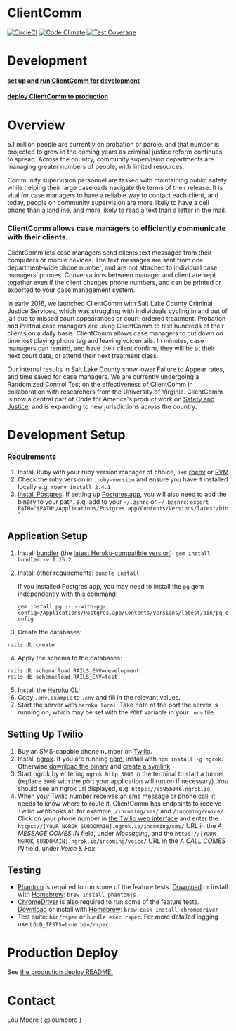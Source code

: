# ClientComm

[![CircleCI](https://circleci.com/gh/codeforamerica/clientcomm-rails.svg?style=svg)](https://circleci.com/gh/codeforamerica/clientcomm-rails)
[![Code Climate](https://codeclimate.com/github/codeforamerica/clientcomm-rails/badges/gpa.svg)](https://codeclimate.com/github/codeforamerica/clientcomm-rails)
[![Test Coverage](https://codeclimate.com/github/codeforamerica/clientcomm-rails/badges/coverage.svg)](https://codeclimate.com/github/codeforamerica/clientcomm-rails/coverage)

# Development

#### [set up and run ClientComm for development](#development-setup)

#### [deploy ClientComm to production](deploy/terraform/README.md)

# Overview

5.1 million people are currently on probation or parole, and that number is projected to grow in the
coming years as criminal justice reform continues to spread. Across the country, community supervision
departments are managing greater numbers of people, with limited resources.  

Community supervision personnel are tasked with maintaining public safety while helping their large
caseloads navigate the terms of their release. It is vital for case managers to have a reliable way
to contact each client, and today, people on community supervision are more likely to have a cell
phone than a landline, and more likely to read a text than a letter in the mail. 

### ClientComm allows case managers to efficiently communicate with their clients.

ClientComm lets case managers send clients text messages from their computers or mobile devices. The
text messages are sent from one department-wide phone number, and are not attached to individual case
managers’ phones. Conversations between manager and client are kept together even if the client
changes phone numbers, and can be printed or exported to your case management system.

In early 2016, we launched ClientComm with Salt Lake County Criminal Justice Services, which was
struggling with individuals cycling in and out of jail due to missed court appearances or court-ordered
treatment. Probation and Pretrial case managers are using ClientComm to text hundreds of their clients
on a daily basis. ClientComm allows case managers to cut down on time lost playing phone tag and
leaving voicemails. In minutes, case managers can remind, and have their client confirm, they will be
at their next court date, or attend their next treatment class.

Our internal results in Salt Lake County show lower Failure to Appear rates, and time saved for case
managers. We are currently undergoing a Randomized Control Test on the effectiveness of ClientComm in
collaboration with researchers from the University of Virginia. ClientComm is now a central part of
Code for America's product work on [Safety and Justice](https://www.codeforamerica.org/focus-areas/safety-and-justice),
and is expanding to new jurisdictions across the country.

# Development Setup

### Requirements
1. Install Ruby with your ruby version manager of choice, like [rbenv](https://github.com/rbenv/rbenv) or [RVM](https://github.com/codeforamerica/howto/blob/master/Ruby.md)
2. Check the ruby version in `.ruby-version` and ensure you have it installed locally e.g. `rbenv install 2.4.1`
3. [Install Postgres](https://github.com/codeforamerica/howto/blob/master/PostgreSQL.md). If setting
up [Postgres.app](https://postgresapp.com/), you will also need to add the binary to your path. e.g.
add to your `~/.zshrc` or `~/.bashrc`: `export PATH="$PATH:/Applications/Postgres.app/Contents/Versions/latest/bin"`

## Application Setup

1. Install [bundler](https://bundler.io/) (the [latest Heroku-compatible version](https://devcenter.heroku.com/articles/ruby-support#libraries)): `gem install bundler -v 1.15.2`
2. Install other requirements: `bundle install`

    If you installed Postgres.app, you may need to install the `pg` gem independently with this command:

    ```gem install pg -- --with-pg-config=/Applications/Postgres.app/Contents/Versions/latest/bin/pg_config```
3. Create the databases:
```
rails db:create
```
4. Apply the schema to the databases:
```
rails db:schema:load RAILS_ENV=development
rails db:schema:load RAILS_ENV=test
```
5. Install the [Heroku CLI](https://devcenter.heroku.com/articles/heroku-cli#download-and-install)
6. Copy `.env.example` to `.env` and fill in the relevant values.
7. Start the server with `heroku local`. Take note of the port the server is running on, which may be
set with the `PORT` variable in your `.env` file.

## Setting Up Twilio

1. Buy an SMS-capable phone number on [Twilio](https://www.twilio.com/).
2. Install [ngrok](https://ngrok.com/). If you are running [npm](https://www.npmjs.com/), install
with `npm install -g ngrok`. Otherwise [download the binary](https://ngrok.com/download)
and [create a symlink](https://gist.github.com/wosephjeber/aa174fb851dfe87e644e#creating-a-symlink-to-ngrok).
3. Start ngrok by entering `ngrok http 3000` in the terminal to start a tunnel (replace `3000` with
the port your application will run on if necessary). You should see an ngrok url displayed, e.g.
`https://e595b046.ngrok.io`.
4. When your Twilio number receives an sms message or phone call, it needs to know where to route it.
ClientComm has endpoints to receive Twilio webhooks at, for example, `/incoming/sms/` and
`/incoming/voice/`. Click on your phone number in [the Twilio web interface](https://www.twilio.com/console/phone-numbers/incoming)
and enter the `https://[YOUR NGROK SUBDOMAIN].ngrok.io/incoming/sms/` URL in the *A MESSAGE COMES IN*
field, under *Messaging*, and the `https://[YOUR NGROK SUBDOMAIN].ngrok.io/incoming/voice/` URL in
the *A CALL COMES IN* field, under *Voice & Fax*.

## Testing

- [Phantom](http://phantomjs.org/) is required to run some of the feature tests. [Download](http://phantomjs.org/download.html) or install with [Homebrew](https://brew.sh/): `brew install phantomjs`
- [ChromeDriver](https://sites.google.com/a/chromium.org/chromedriver/) is also required to run some of the feature tests. [Download](https://sites.google.com/a/chromium.org/chromedriver/downloads) or install with [Homebrew](https://brew.sh/): `brew cask install chromedriver`
- Test suite: `bin/rspec` or `bundle exec rspec`. For more detailed logging use `LOUD_TESTS=true bin/rspec`.

# Production Deploy

See [the production deploy README.](deploy/terraform/README.md)

# Contact

Lou Moore ( @loumoore )
